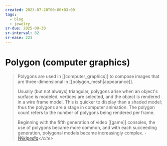 ```yaml
---
created: 2023-07-20T00:00+03:00
tags:
  - blog
  - jewelry
sr-due: 2025-09-30
sr-interval: 82
sr-ease: 223
---
```


# Polygon (computer graphics)

> Polygons are used in [[computer_graphics]] to compose images that are three-dimensional in [[polygon_mesh|appearance]].
>
> Usually (but not always) triangular, polygons arise when an object's surface is modeled, vertices are selected, and the object is rendered in a wire frame model. This is quicker to display than a shaded model; thus the polygons are a stage in computer animation. The polygon count refers to the number of polygons being rendered per frame.
>
> Beginning with the fifth generation of video [[game]] consoles, the use of polygons became more common, and with each succeeding generation, polygonal models became increasingly complex. - <cite>[Wikipedia](https://en.wikipedia.org/wiki/Polygon_(computer_graphics))</cite>
